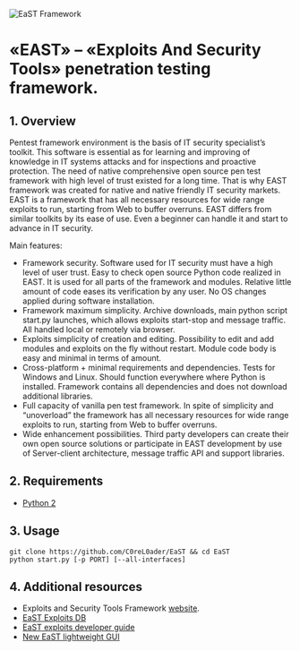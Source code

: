 ![EaST Framework](https://github.com/C0reL0ader/EaST/blob/master/logo.png "EaST Framework")
# «EAST» – «Exploits And Security Tools» penetration testing framework.

## 1. Overview
Pentest framework environment is the basis of IT security specialist’s toolkit.
This software is essential as for learning and improving of knowledge in IT systems attacks and for inspections and proactive protection.
The need of native comprehensive open source pen test framework with high level of trust existed for a long time. That is why EAST framework was created for native and native friendly IT security markets.
EAST is a framework that has all necessary resources for wide range exploits to run, starting from Web to buffer overruns.
EAST differs from similar toolkits by its ease of use. Even a beginner can handle it and start to advance in IT security.

Main features:
* Framework security.
    Software used for IT security must have a high level of user trust. Easy to check open source Python code realized in EAST. It is used for all parts of the framework and modules. Relative little amount of code eases its verification by any user. No OS changes applied during software installation.
* Framework maximum simplicity.
    Archive downloads, main python script start.py launches, which allows exploits start-stop and message traffic. All handled local or remotely via browser.
* Exploits simplicity of creation and editing.
    Possibility to edit and add modules and exploits on the fly without restart. Module code body is easy and minimal in terms of amount.
* Cross-platform + minimal requirements and dependencies.
Tests for Windows and Linux. Should function everywhere where Python is installed. Framework contains all dependencies and does not download additional libraries.
* Full capacity of vanilla pen test framework.
    In spite of simplicity and “unoverload” the framework has all necessary resources for wide range exploits to run, starting from Web to buffer overruns.
* Wide enhancement possibilities.
    Third party developers can create their own open source solutions or participate in EAST development by use of Server-client architecture, message traffic API and support libraries.

## 2. Requirements
* [Python 2](https://www.python.org/downloads/)

## 3. Usage
    git clone https://github.com/C0reL0ader/EaST && cd EaST
    python start.py [-p PORT] [--all-interfaces]

## 4. Additional resources
* Exploits and Security Tools Framework [website](http://eastfw.com/).
* [EaST Exploits DB](http://eastexploits.com/)
* [EaST exploits developer guide](https://github.com/C0reL0ader/EaST/wiki)
* [New EaST lightweight GUI](https://github.com/C0reL0ader/EaST-lightweight-GUI)
